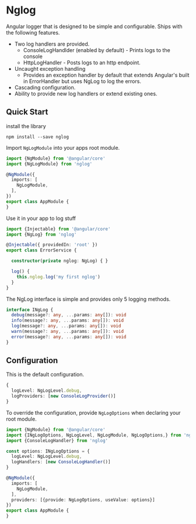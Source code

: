 # Nglog

Angular logger that is designed to be simple and configurable.  Ships with the following features.
- Two log handlers are provided.
  - ConsoleLogHandlder (enabled by default) - Prints logs to the console
  - HttpLogHandler - Posts logs to an http endpoint.
- Uncaught exception handling
  - Provides an exception handler by default that extends Angular's built in ErrorHandler but uses NgLog to log the errors.
- Cascading configuration.
- Ability to provide new log handlers or extend existing ones.

## Quick Start
install the library

`npm install --save nglog`

Import `NgLogModule` into your apps root module.
```typescript
import {NgModule} from '@angular/core'
import {NgLogModule} from 'nglog'

@NgModule({
  imports: [
    NgLogModule,
  ],
})
export class AppModule {
}
```

Use it in your app to log stuff

```typescript
import {Injectable} from '@angular/core'
import {NgLog} from 'nglog'

@Injectable({ providedIn: 'root' })
export class ErrorService {

  constructor(private nglog: NgLog) { }

  log() {
    this.nglog.log('my first nglog')
  }
}
```

The NgLog interface is simple and provides only 5 logging methods.

```typescript
interface INgLog {
  debug(message?: any, ...params: any[]): void
  info(message?: any, ...params: any[]): void
  log(message?: any, ...params: any[]): void
  warn(message?: any, ...params: any[]): void
  error(message?: any, ...params: any[]): void
}
```

## Configuration

This is the default configuration.

```typescript
{
  logLevel: NgLogLevel.debug,
  logProviders: [new ConsoleLogProvider()]
}
```

To override the configuration, provide `NgLogOptions` when declaring your root module.

```typescript
import {NgModule} from '@angular/core'
import {INgLogOptions, NgLogLevel, NgLogModule, NgLogOptions,} from 'nglog'
import {ConsoleLogHandler} from 'nglog'

const options: INgLogOptions = {
  logLevel: NgLogLevel.debug,
  logHandlers: [new ConsoleLogHandler()]
}

@NgModule({
  imports: [
    NgLogModule,
  ],
  providers: [{provide: NgLogOptions, useValue: options}]
})
export class AppModule {
}
```

